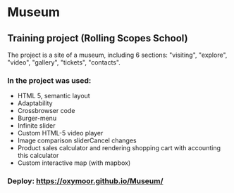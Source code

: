 # Museum
## Training project (Rolling Scopes School)
The project is a site of a museum, including 6 sections: "visiting", "explore", "video", "gallery", "tickets", "contacts".
### In the project was used:
- HTML 5, semantic layout
- Adaptability
- Crossbrowser code
- Burger-menu
- Infinite slider
- Custom HTML-5 video player
- Image comparison sliderCancel changes
- Product sales calculator and rendering shopping cart with accounting this calculator
- Custom interactive map (with mapbox)
### Deploy: https://oxymoor.github.io/Museum/
